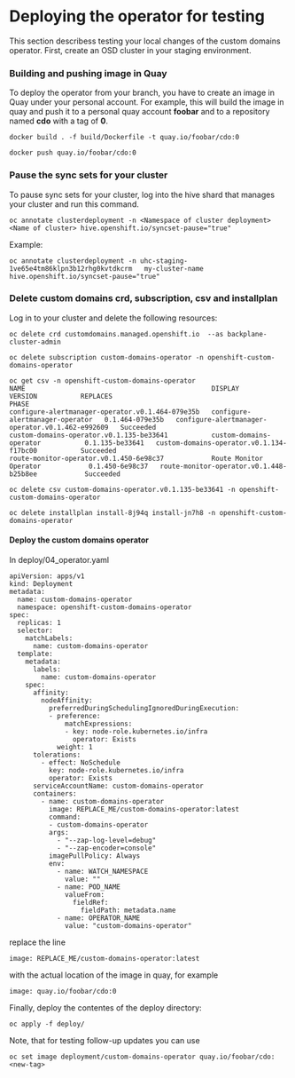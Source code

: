 # Deploying the operator for testing

This section describess testing your local changes of the custom domains operator. 
First, create an OSD cluster in your staging environment.


### Building and pushing image in Quay

To deploy the operator from your branch, you have to create an image in Quay under your personal account. For example, this will build the image in quay and push it to a personal quay account **foobar** and to a repository named **cdo**  with a tag of **0**.

```
docker build . -f build/Dockerfile -t quay.io/foobar/cdo:0
```

```
docker push quay.io/foobar/cdo:0 
```

### Pause the sync sets for your cluster

To pause sync sets for your cluster, log into the hive shard that manages your cluster and run this command.

```
oc annotate clusterdeployment -n <Namespace of cluster deployment>  <Name of cluster> hive.openshift.io/syncset-pause="true"
```
Example:

```
oc annotate clusterdeployment -n uhc-staging-1ve65e4tm86klpn3b12rhg0kvtdkcrm   my-cluster-name hive.openshift.io/syncset-pause="true"
```
### Delete custom domains crd, subscription, csv and installplan

Log in to your cluster and delete the following resources:


```
oc delete crd customdomains.managed.openshift.io  --as backplane-cluster-admin
```

```
oc delete subscription custom-domains-operator -n openshift-custom-domains-operator                                             
```

```
oc get csv -n openshift-custom-domains-operator        
NAME                                               DISPLAY                           VERSION           REPLACES                                           PHASE
configure-alertmanager-operator.v0.1.464-079e35b   configure-alertmanager-operator   0.1.464-079e35b   configure-alertmanager-operator.v0.1.462-e992609   Succeeded
custom-domains-operator.v0.1.135-be33641           custom-domains-operator           0.1.135-be33641   custom-domains-operator.v0.1.134-f17bc00           Succeeded
route-monitor-operator.v0.1.450-6e98c37            Route Monitor Operator            0.1.450-6e98c37   route-monitor-operator.v0.1.448-b25b8ee            Succeeded

oc delete csv custom-domains-operator.v0.1.135-be33641 -n openshift-custom-domains-operator        
```

```
oc delete installplan install-8j94q install-jn7h8 -n openshift-custom-domains-operator 
```

#### Deploy the custom domains operator

In deploy/04_operator.yaml 
```
apiVersion: apps/v1
kind: Deployment
metadata:
  name: custom-domains-operator
  namespace: openshift-custom-domains-operator
spec:
  replicas: 1
  selector:
    matchLabels:
      name: custom-domains-operator
  template:
    metadata:
      labels:
        name: custom-domains-operator
    spec:
      affinity:
        nodeAffinity:
          preferredDuringSchedulingIgnoredDuringExecution:
          - preference:
              matchExpressions:
              - key: node-role.kubernetes.io/infra
                operator: Exists
            weight: 1
      tolerations:
        - effect: NoSchedule
          key: node-role.kubernetes.io/infra
          operator: Exists
      serviceAccountName: custom-domains-operator
      containers:
        - name: custom-domains-operator
          image: REPLACE_ME/custom-domains-operator:latest
          command:
          - custom-domains-operator
          args:
            - "--zap-log-level=debug"
            - "--zap-encoder=console"
          imagePullPolicy: Always
          env:
            - name: WATCH_NAMESPACE
              value: ""
            - name: POD_NAME
              valueFrom:
                fieldRef:
                  fieldPath: metadata.name
            - name: OPERATOR_NAME
              value: "custom-domains-operator"
```
replace the line 

```
image: REPLACE_ME/custom-domains-operator:latest
```
with the actual location of the image in quay, for example

```
image: quay.io/foobar/cdo:0
```
Finally, deploy the contentes of the deploy directory:
```
oc apply -f deploy/
```

Note, that for testing follow-up updates you can use 

```
oc set image deployment/custom-domains-operator quay.io/foobar/cdo:<new-tag>
```